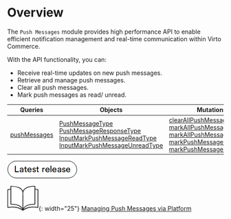 # Overview

The `Push Messages` module provides high performance API to enable efficient notification management and real-time communication within Virto Commerce.

With the API functionality, you can:

* Receive real-time updates on new push messages.
* Retrieve and manage push messages.
* Clear all push messages.
* Mark push messages as read/ unread.

| Queries                                   | Objects                                                  | Mutations                                  | Subscriptions                                      |
|-------------------------------------------|----------------------------------------------------------|--------------------------------------------|---------------------------------------------------|
| [pushMessages](Queries/pushMessages.md)   | [PushMessageType](Objects/PushMessageType.md) <br> [PushMessageResponseType](Objects/PushMessageResponseType.md) <br> [InputMarkPushMessageReadType](Objects/InputMarkPushMessageReadType.md) <br>[InputMarkPushMessageUnreadType](Objects/InputMarkPushMessageUnreadType.md) | [clearAllPushMessages](Mutations/clearAllPushMessages.md) <br> [markAllPushMessagesRead](Mutations/markAllPushMessagesRead.md) <br> [markAllPushMessagesUnread](Mutations/markAllPushMessagesUnread.md) <br> [markPushMessageRead](Mutations/markPushMessageRead.md) <br> [markPushMessageUnread](Mutations/markPushMessageUnread.md) | [pushMessageCreated](Subscriptions/pushMessageCreated.md) |

[![Latest release](media/latest_release.png)](https://github.com/VirtoCommerce/vc-module-push-messages/releases)

![Readmore](media/readmore.png){: width="25"} [Managing Push Messages via Platform](../../../../user-guide/push-messages/manage-push-messages)